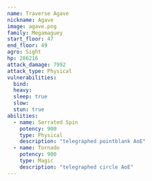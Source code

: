 ```yaml
---
name: Traverse Agave
nickname: Agave
image: agave.png
family: Megamaguey
start_floor: 47
end_floor: 49
agro: Sight
hp: 286216
attack_damage: 7992
attack_type: Physical
vulnerabilities:
  bind: 
  heavy: 
  sleep: true
  slow: 
  stun: true
abilities:
  - name: Serrated Spin
    potency: 900
    type: Physical
    description: "telegraphed pointblank AoE"
  - name: Tornado
    potency: 900
    type: Magic
    description: "telegraphed circle AoE"
---
```

